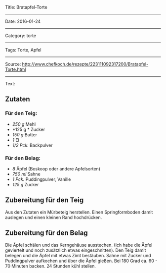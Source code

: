 Title: Bratapfel-Torte

----

Date: 2016-01-24

----

Category: torte

----

Tags: Torte, Apfel

----

Source: http://www.chefkoch.de/rezepte/223111092317200/Bratapfel-Torte.html

----

Text: 

## Zutaten
### Für den Teig:
- *250 g* Mehl
- *125 g	* Zucker
- *150 g* Butter
- *1* Ei
- *1/2 Pck.* Backpulver
### Für den Belag:
- *8* Äpfel (Boskoop oder andere Apfelsorten)
- *750 ml* Sahne
- *1 Pck.* Puddingpulver, Vanille
- *125 g* Zucker


## Zubereitung für den Teig
Aus den Zutaten ein Mürbeteig herstellen. Einen Springformboden damit auslegen und einen kleinen Rand hochdrücken.

## Zubereitung für den Belag
Die Äpfel schälen und das Kerngehäuse ausstechen. 
(Ich habe die Äpfel geviertelt und noch zusätzlich etwas eingeschnitten). Den Teig damit belegen und die Äpfel mit etwas Zimt bestäuben.
Sahne mit Zucker und Puddingpulver aufkochen und über die Äpfel gießen.
Bei 180 Grad ca. 60 - 70 Minuten backen.
24 Stunden kühl stellen.
